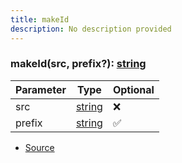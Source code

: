 ```yaml
---
title: makeId
description: No description provided
---
```



### makeId(src, prefix?): [string](https://developer.mozilla.org/en-US/docs/Web/JavaScript/Reference/Global_Objects/String)

| Parameter | Type | Optional |
| ----------- | ----------- | ----------- |
| src | [string](https://developer.mozilla.org/en-US/docs/Web/JavaScript/Reference/Global_Objects/String) | ❌ |
| prefix | [string](https://developer.mozilla.org/en-US/docs/Web/JavaScript/Reference/Global_Objects/String) | ✅ |


- [Source](https://github.com/neplextech/micro-docgen/blob/0a3a2574da6de7199a2316a00abcd9d9f17c69a7/src/utils/helpers.ts#L221)